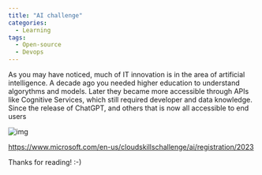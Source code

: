 ```yaml
---
title: "AI challenge"
categories:
  - Learning
tags:
  - Open-source
  - Devops
---
```


As you may have noticed, much of IT innovation is in the area of artificial intelligence. A decade ago you needed higher education to understand algorythms and models. Later they became more accessible through APIs like Cognitive Services, which still required developer and data knowledge. Since the release of ChatGPT, and others that is now all accessible to end users

![img](../assets/images/2023-07-21-ai-challenge.png)

https://www.microsoft.com/en-us/cloudskillschallenge/ai/registration/2023

Thanks for reading! :-)
